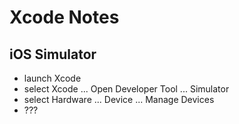 # Xcode Notes

## iOS Simulator

- launch Xcode
- select Xcode ... Open Developer Tool ... Simulator
- select Hardware ... Device ... Manage Devices
- ???
